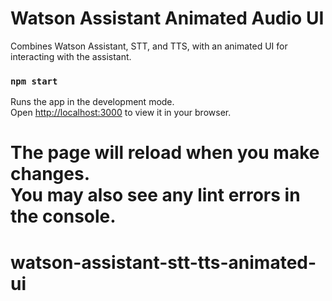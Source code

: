 # Watson Assistant Animated Audio UI

Combines Watson Assistant, STT, and TTS, with an animated UI for interacting with the assistant.

### `npm start`

Runs the app in the development mode.\
Open [http://localhost:3000](http://localhost:3000) to view it in your browser.

The page will reload when you make changes.\
You may also see any lint errors in the console.
=======
# watson-assistant-stt-tts-animated-ui
